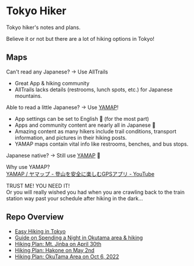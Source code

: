 # Tokyo Hiker

Tokyo hiker's notes and plans.

Believe it or not but there are a lot of hiking options in Tokyo!

## Maps

Can't read any Japanese? → Use AllTrails
* Great App & hiking community
* AllTrails lacks details (restrooms, lunch spots, etc.) for Japanese mountains.

Able to read a little Japanese? → Use [YAMAP](https://yamap.com/)!
* App settings can be set to English 💪 (for the most part)
* Apps and community content are nearly all in Japanese 🥲
* Amazing content as many hikers include trail conditions, transport information, and pictures in their hiking posts.
* YAMAP maps contain vital info like restrooms, benches, and bus stops.

Japanese native? → Still use [YAMAP](https://yamap.com/) 🤣

Why use YAMAP?  
[YAMAP / ヤマップ - 登山を安全に楽しむGPSアプリ - YouTube](https://www.youtube.com/watch?v=gypO_QTOXO8&t=1s)

TRUST ME! YOU NEED IT!  
Or you will really wished you had when you are crawling back to the train station way past your schedule after hiking in the dark...

## Repo Overview
<!-- markdownlint-disable MD007 MD004 -->
<!-- tree generated by markdown-notes-tree starts here -->

- [Easy Hiking in Tokyo](1\_Easy_Hikes_Tokyo.md)
- [Guide on Spending a Night in Okutama area & hiking](Overnight_Okutama.md)
- [Hiking Plan: Mt. Jinba on April 30th](Plan\_2022-04-30.md)
- [Hiking Plan: Hakone on May 2nd](Plan\_2022-05-02.md)
- [Hiking Plan: OkuTama Area on Oct 6, 2022](Plan\_2022-10-08.md)

<!-- tree generated by markdown-notes-tree ends here -->
<!-- markdownlint-enable MD007 MD004-->
